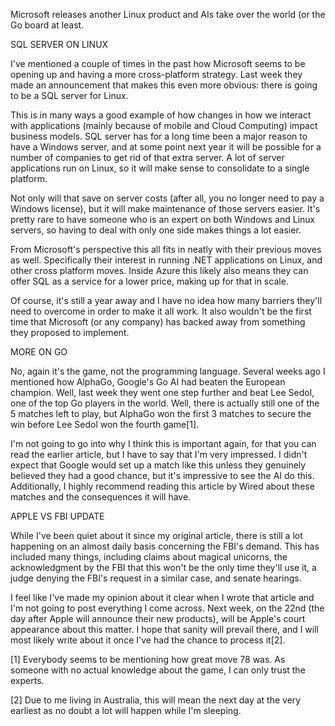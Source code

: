 Microsoft releases another Linux product and AIs take over the world (or the Go board at least.



SQL SERVER ON LINUX


I've mentioned a couple of times in the past how Microsoft seems to be opening up and having a more cross-platform strategy. Last week they made an announcement that makes this even more obvious: there is going to be a SQL server for Linux.

This is in many ways a good example of how changes in how we interact with applications (mainly because of mobile and Cloud Computing) impact business models. SQL server has for a long time been a major reason to have a Windows server, and at some point next year it will be possible for a number of companies to get rid of that extra server. A lot of server applications run on Linux, so it will make sense to consolidate to a single platform.

Not only will that save on server costs (after all, you no longer need to pay a Windows license), but it will make maintenance of those servers easier. It's pretty rare to have someone who is an expert on both Windows and Linux servers, so having to deal with only one side makes things a lot easier.

From Microsoft's perspective this all fits in neatly with their previous moves as well. Specifically their interest in running .NET applications on Linux, and other cross platform moves. Inside Azure this likely also means they can offer SQL as a service for a lower price, making up for that in scale.

Of course, it's still a year away and I have no idea how many barriers they'll need to overcome in order to make it all work. It also wouldn't be the first time that Microsoft (or any company) has backed away from something they proposed to implement.



MORE ON GO


No, again it's the game, not the programming language. Several weeks ago I mentioned how AlphaGo, Google's Go AI had beaten the European champion. Well, last week they went one step further and beat Lee Sedol, one of the top Go players in the world. Well, there is actually still one of the 5 matches left to play, but AlphaGo won the first 3 matches to secure the win before Lee Sedol won the fourth game[1].

I'm not going to go into why I think this is important again, for that you can read the earlier article, but I have to say that I'm very impressed. I didn't expect that Google would set up a match like this unless they genuinely believed they had a good chance, but it's impressive to see the AI do this. Additionally, I highly recommend reading this article by Wired about these matches and the consequences it will have.



APPLE VS FBI UPDATE


While I've been quiet about it since my original article, there is still a lot happening on an almost daily basis concerning the FBI's demand. This has included many things, including claims about magical unicorns, the acknowledgment by the FBI that this won't be the only time they'll use it, a judge denying the FBI's request in a similar case, and senate hearings.

I feel like I've made my opinion about it clear when I wrote that article and I'm not going to post everything I come across. Next week, on the 22nd (the day after Apple will announce their new products), will be Apple's court appearance about this matter. I hope that sanity will prevail there, and I will most likely write about it once I've had the chance to process it[2].

[1] Everybody seems to be mentioning how great move 78 was. As someone with no actual knowledge about the game, I can only trust the experts.

[2] Due to me living in Australia, this will mean the next day at the very earliest as no doubt a lot will happen while I'm sleeping.
